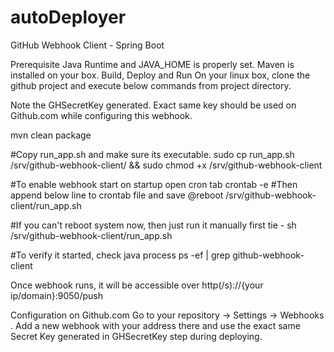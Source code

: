 # autoDeployer

GitHub Webhook Client - Spring Boot



Prerequisite
Java Runtime and JAVA_HOME is properly set.
Maven is installed on your box.
Build, Deploy and Run
On your linux box, clone the github project and execute below commands from project directory.

Note the GHSecretKey generated. Exact same key should be used on Github.com while configuring this webhook.

mvn clean package

#Copy run_app.sh and make sure its executable.
sudo cp run_app.sh /srv/github-webhook-client/ && sudo chmod +x /srv/github-webhook-client

#To enable webhook start on startup open cron tab
crontab -e
#Then append below line to crontab file and save
@reboot /srv/github-webhook-client/run_app.sh

#If you can't reboot system now, then just run it manually first tie -
sh /srv/github-webhook-client/run_app.sh

#To verify it started, check java process
ps -ef | grep github-webhook-client

Once webhook runs, it will be accessible over http(/s)://{your ip/domain}:9050/push

Configuration on Github.com
Go to your repository -> Settings -> Webhooks . Add a new webhook with your address there and use the exact same Secret Key generated in GHSecretKey step during deploying.


